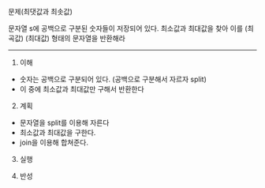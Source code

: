 문제(최댓값과 최솟값)

문자열 s에 공백으로 구분된 숫자들이 저장되어 있다.
최소값과 최대값을 찾아 이를 (최곡값) (최대값) 형태의 문자열을 반환해라

---

1. 이해
- 숫자는 공백으로 구분되어 있다. (공백으로 구분해서 자르자 split)
- 이 중에 최소값과 최대값만 구해서 반환한다

2. 계획
- 문자열을 split를 이용해 자른다
- 최소값과 최대값을 구한다. 
- join을 이용해 합쳐준다. 

3. 실행

4. 반성
